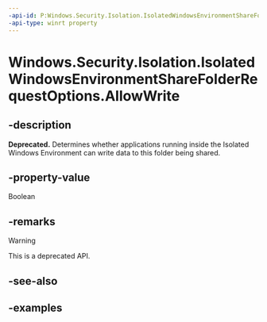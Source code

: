 ```yaml
---
-api-id: P:Windows.Security.Isolation.IsolatedWindowsEnvironmentShareFolderRequestOptions.AllowWrite
-api-type: winrt property
---
```


<!-- Property syntax.
public bool AllowWrite { get;  set; }
-->

# Windows.Security.Isolation.IsolatedWindowsEnvironmentShareFolderRequestOptions.AllowWrite

## -description

**Deprecated.** Determines whether applications running inside the Isolated Windows Environment can write data to this folder being shared.

## -property-value

Boolean

## -remarks

> [!WARNING]
> This is a deprecated API.

## -see-also

## -examples
